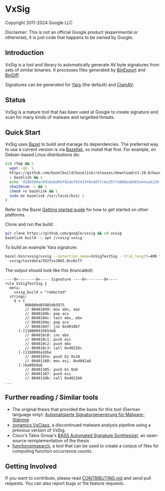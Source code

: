 # VxSig

Copyright 2011-2024 Google LLC

Disclaimer: This is not an official Google product (experimental or otherwise),
it is just code that happens to be owned by Google.

## Introduction

VxSig is a tool and library to automatically generate AV byte signatures from
sets of similar binaries. It processes files generated by
[BinExport](https://github.com/google/binexport) and
[BinDiff](https://www.zynamics.com/software.html).

Signatures can be generated for [Yara](https://github.com/VirusTotal/yara) (the
default) and [ClamAV](https://www.clamav.net/).

## Status

VxSig is a mature tool that has been used at Google to create signature and scan
for many kinds of malware and targetted threats.

## Quick Start

VxSig uses [Bazel](https://bazel.build/) to build and manage its dependencies.
The preferred way to use a current version is via
[Bazelisk](https://github.com/bazelbuild/bazelisk), so install that first. For
example, on Debian-based Linux distributions do:

```bash
(cd /tmp && \
  wget -qO- \
  https://github.com/bazelbuild/bazelisk/releases/download/v1.19.0/bazelisk-linux-$(dpkg --print-architecture) \
  > bazelisk && \
  echo 'd28b588ac0916abd6bf02defb5433f6eddf7cba35ffa808eabb65a44aab226f7  bazelisk' | \
  sha256sum -c && \
  chmod +x bazelisk && \
  sudo mv bazelisk /usr/local/bin/ \
)
```

Refer to the Bazel
[Getting started guide](https://bazel.build/start) for how to get started on
other platforms.

Clone and run the build:

```bash
git clone https://github.com/google/vxsig && cd vxsig
bazelisk build -c opt //vxsig:vxsig
```

To build an example Yara signature:

```bash
bazel-bin/vxsig/vxsig --detection_name=VxSigTestSig --trim_length=400 \
  vxsig/testdata/592fvs2065.BinDiff
```

The output should look like this (truncated):

```
----8<--------8<---- Signature ----8<--------8<----                    
rule VxSigTestSig {
  meta:
    vxsig_build = "redacted"
  strings:
    $ = {
         00008bd85985db5975
         // 00401049: mov ebx, eax
         // 0040104b: pop ecx
         // 0040104c: test ebx, ebx
         // 0040104e: pop ecx
         // 0040104f: jnz 0x4010b7
      [-]110000435653e8
         // 004010c0: inc ebx
         // 004010c1: push esi
         // 004010c2: push ebx
         // 004010c3: call 0x40226c
      [-]1100006a10be
         // 004010fe: push b1 0x10
         // 00401100: mov esi, 0x4042a8
      [-]6a0056e8
         // 00401105: push b1 0x0
         // 00401107: push esi
         // 0040110b: call 0x402266
...
```

## Further reading / Similar tools

*   The original thesis that provided the basis for this tool (German language
    only):
    [Automatisierte Signaturgenerierung für Malware-Stämme](https://www.zynamics.com/downloads/blichmann-christian--diplomarbeit--final.pdf)
*   [zynamics VxClass](https://web.archive.org/web/20210224202639/https://www.zynamics.com/vxclass.html), a discontinued
    malware analysis pipeline using a previous version of VxSig.
*   Cisco's Talos Group's
    [BASS Automated Signature Synthesizer](https://github.com/Cisco-Talos/BASS),
    an open-source reimplementation of the thesis
*   [functionsimsearch](https://github.com/googleprojectzero/functionsimsearch),
    a tool that can be used to create a corpus of files for computing function
    occurrence counts.

## Getting Involved

If you want to contribute, please read [CONTRIBUTING.md](CONTRIBUTING.md) and
send pull requests. You can also report bugs or file feature requests.

